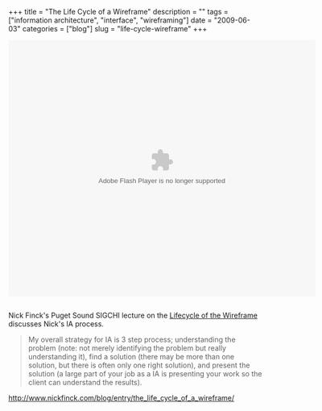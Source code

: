 +++
title = "The Life Cycle of a Wireframe"
description = ""
tags = ["information architecture", "interface", "wireframing"]
date = "2009-06-03"
categories = ["blog"]
slug = "life-cycle-wireframe"
+++



  <div class="video">
<div style="text-align:left" id="__ss_1522564">
<object style="margin:0px" width="610" height="510"><param name="movie" value="http://static.slidesharecdn.com/swf/ssplayer2.swf?doc=thelifecycleofawireframe-090602113915-phpapp02&amp;stripped_title=the-life-cycle-of-a-wireframe-1522564" /><param name="allowFullScreen" value="true"/><param name="allowScriptAccess" value="always"/><embed src="http://static.slidesharecdn.com/swf/ssplayer2.swf?doc=thelifecycleofawireframe-090602113915-phpapp02&amp;stripped_title=the-life-cycle-of-a-wireframe-1522564" type="application/x-shockwave-flash" allowscriptaccess="always" allowfullscreen="true" width="610" height="510"></embed></object><p><img style="visibility:hidden;width:0px;height:0px;" border=0 width=0 height=0 src="http://counters.gigya.com/wildfire/IMP/CXNID=2000002.0NXC/bT*xJmx*PTEyNDQwMzA4MDk2MDEmcHQ9MTI*NDAzMDgxMzIxMCZwPTEwMTkxJmQ9c3NfZW1iZWQmZz*yJnQ9Jm89YWNlMjc3YzAxZGUxNGFkNzk4ZTQwNzQ3YzhmZGEzZTgmb2Y9MA==.gif" /></div>
</div>
<p>Nick Finck's Puget Sound SIGCHI lecture on the <a href="http://www.nickfinck.com/blog/entry/the_life_cycle_of_a_wireframe/">Lifecycle of the Wireframe</a> discusses Nick's IA process. </p>
<blockquote><p>My overall strategy for IA is 3 step process; understanding the problem (note: not merely identifying the problem but really understanding it), find a solution (there may be more than one solution, but there is often only one right solution), and present the solution (a large part of your job as a IA is presenting your work so the client can understand the results).</p></blockquote>
    
  <a href="http://www.nickfinck.com/blog/entry/the_life_cycle_of_a_wireframe/">http://www.nickfinck.com/blog/entry/the_life_cycle_of_a_wireframe/</a>
